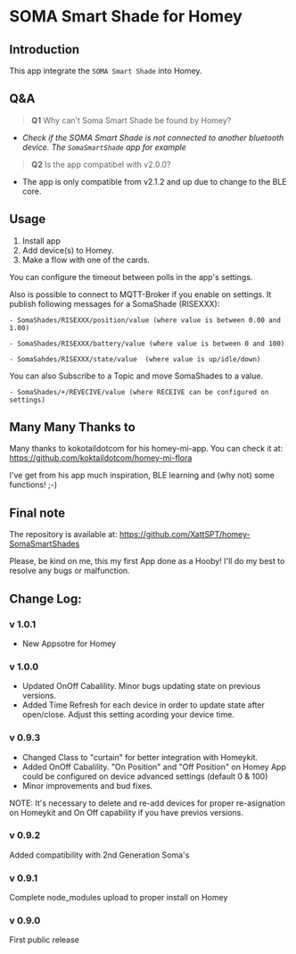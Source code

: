 # SOMA Smart Shade for Homey

## Introduction
This app integrate the `SOMA Smart Shade` into Homey.

## Q&amp;A

> **Q1**  Why can’t Soma Smart Shade be found by Homey?

* _Check if the SOMA Smart Shade is not connected to another bluetooth device. The  `SomaSmartShade`  app for example_

> **Q2**  Is the app compatibel with v2.0.0?

* The app is only compatible from v2.1.2 and up due to change to the BLE core.

## Usage ##
1. Install app
2. Add device(s) to Homey.
3. Make a flow with one of the cards.

You can configure the timeout between polls in the app's settings.

Also is possible to connect to MQTT-Broker if you enable on settings.
It publish following messages for a SomaShade (RISEXXX):

    - SomaShades/RISEXXX/position/value (where value is between 0.00 and 1.00)
    
    - SomaShades/RISEXXX/battery/value (where value is between 0 and 100)
    
    - SomaSahdes/RISEXXX/state/value  (where value is up/idle/down)

You can also Subscribe to a Topic and move SomaShades to a value.

    - SomaShades/+/REVECIVE/value (where RECEIVE can be configured on settings)

## Many Many Thanks to ##

Many thanks to kokotaildotcom for his homey-mi-app. You can check it at: https://github.com/koktaildotcom/homey-mi-flora

I've get from his app much inspiration, BLE learning and (why not) some functions! ;-) 
  
## Final note ##
The repository is available at: https://github.com/XattSPT/homey-SomaSmartShades

Please, be kind on me, this my first App done as a Hooby! I'll do my best to resolve any bugs or malfunction.


## Change Log:

### v 1.0.1
- New Appsotre for Homey

### v 1.0.0
- Updated OnOff Cabalility. Minor bugs updating state on previous versions. 
- Added Time Refresh for each device in order to update state after open/close. Adjust this setting acording your device time. 

### v 0.9.3
- Changed Class to "curtain" for better integration with Homeykit.
- Added OnOff Cabalility. "On Position" and "Off Position" on Homey App could be configured on device advanced settings (default 0 & 100)
- Minor improvements and bud fixes.

NOTE: It's necessary to delete and re-add devices for proper re-asignation on Homeykit and On Off capability if you have previos versions.

### v 0.9.2
Added compatibility with 2nd Generation Soma's

### v 0.9.1
Complete node_modules upload to proper install on Homey

### v 0.9.0
First public release
